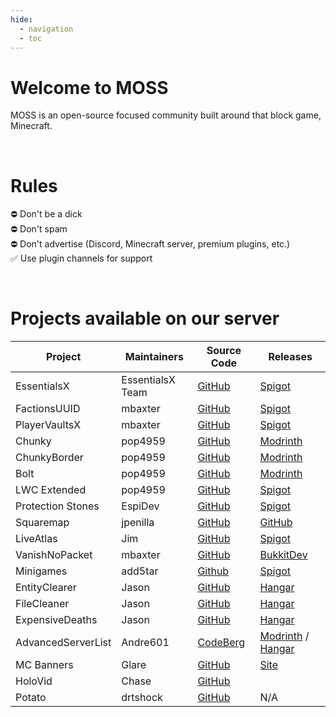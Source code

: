 ```yaml
---
hide:
  - navigation
  - toc
---
```


# Welcome to MOSS

MOSS is an open-source focused community built around that block game, Minecraft.

<br>

# Rules
⛔ Don't be a dick  
⛔ Don't spam  
⛔ Don't advertise (Discord, Minecraft server, premium plugins, etc.)  
✅ Use plugin channels for support
  
<br>

# Projects available on our server

| Project            | Maintainers      | Source Code                                                  | Releases                                                                                                                      |
|--------------------|------------------|--------------------------------------------------------------|-------------------------------------------------------------------------------------------------------------------------------|
| EssentialsX        | EssentialsX Team | [GitHub](https://github.com/EssentialsX/Essentials)          | [Spigot](https://www.spigotmc.org/resources/essentialsx.9089/)                                                                
| FactionsUUID       | mbaxter          | [GitHub](https://github.com/drtshock/Factions)               | [Spigot](https://www.spigotmc.org/resources/factionsuuid.1035/)                                                               
| PlayerVaultsX      | mbaxter          | [GitHub](https://github.com/drtshock/PlayerVaults)           | [Spigot](https://www.spigotmc.org/resources/playervaultsx.51204/)                                                             
| Chunky             | pop4959          | [GitHub](https://github.com/pop4959/Chunky)                  | [Modrinth](https://modrinth.com/plugin/chunky)                                                                                
| ChunkyBorder       | pop4959          | [GitHub](https://github.com/pop4959/ChunkyBorder)            | [Modrinth](https://modrinth.com/plugin/chunkyborder)                                                                          
| Bolt               | pop4959          | [GitHub](https://github.com/pop4959/Bolt)                    | [Modrinth](https://modrinth.com/plugin/bolt)                                                                                  
| LWC Extended       | pop4959          | [GitHub](https://github.com/pop4959/LWCX)                    | [Spigot](https://www.spigotmc.org/resources/lwc-extended.69551/)                                                              
| Protection Stones  | EspiDev          | [GitHub](https://github.com/espidev/ProtectionStones/)       | [Spigot](https://www.spigotmc.org/resources/protectionstones.61797/)                                                          
| Squaremap          | jpenilla         | [GitHub](https://github.com/jpenilla/squaremap)              | [GitHub](https://github.com/jpenilla/squaremap/releases)                                                                      
| LiveAtlas          | Jim              | [GitHub](https://github.com/JLyne/LiveAtlas)                 | [Spigot](https://www.spigotmc.org/resources/liveatlas.86939/)                                                                 
| VanishNoPacket     | mbaxter          | [GitHub](https://github.com/mbax/VanishNoPacket)             | [BukkitDev](https://dev.bukkit.org/projects/vanish)                                                                           
| Minigames          | add5tar          | [Github](https://github.com/AddstarMC/Minigames)             | [Spigot](https://www.spigotmc.org/resources/minigames.19687/)                                                                 
| EntityClearer      | Jason            | [GitHub](https://github.com/SilverstoneMC/EntityClearer)     | [Hangar](https://hangar.papermc.io/JasonHorkles/EntityClearer)                                                                
| FileCleaner        | Jason            | [GitHub](https://github.com/SilverstoneMC/FileCleaner)       | [Hangar](https://hangar.papermc.io/JasonHorkles/FileCleaner)                                                                  
| ExpensiveDeaths    | Jason            | [GitHub](https://github.com/SilverstoneMC/ExpensiveDeaths)   | [Hangar](https://hangar.papermc.io/JasonHorkles/ExpensiveDeaths)                                                              
| AdvancedServerList | Andre601         | [CodeBerg](https://codeberg.org/Andre601/AdvancedServerList) | [Modrinth](https://modrinth.com/plugin/advancedserverlist) / [Hangar](https://hangar.papermc.io/Andre_601/AdvancedServerList) 
| MC Banners         | Glare            | [GitHub](https://github.com/MCBanners/)                      | [Site](https://mcbanners.com/)                                                                                                
| HoloVid            | Chase            | [GitHub](https://github.com/Holovid/Holovid)                 | 
| Potato             | drtshock         | [GitHub](https://github.com/drtshock/Potato)                 | N/A                                                                                                                           
